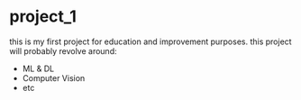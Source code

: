 # project_1
this is my first project for education and improvement purposes.
this project will probably revolve around:
* ML & DL
* Computer Vision
* etc